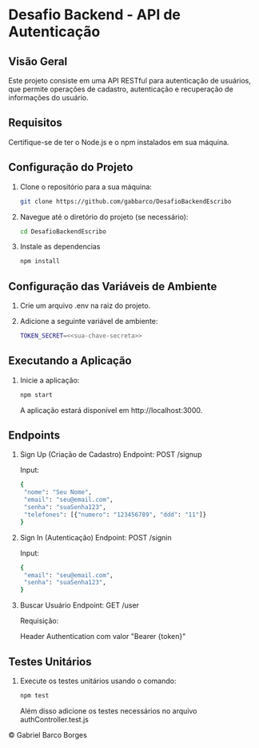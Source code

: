 # Desafio Backend - API de Autenticação

## Visão Geral

Este projeto consiste em uma API RESTful para autenticação de usuários, que permite operações de cadastro, autenticação e recuperação de informações do usuário.

## Requisitos

Certifique-se de ter o Node.js e o npm instalados em sua máquina.

## Configuração do Projeto

1. Clone o repositório para a sua máquina:

   ```bash
   git clone https://github.com/gabbarco/DesafioBackendEscribo
    ```
2. Navegue até o diretório do projeto (se necessário):

    ```bash
   cd DesafioBackendEscribo
    ```

3. Instale as dependencias

    ```bash
   npm install
    ```

## Configuração das Variáveis de Ambiente

1. Crie um arquivo .env na raiz do projeto.

2. Adicione a seguinte variável de ambiente:

    ```bash
   TOKEN_SECRET=<<sua-chave-secreta>>
    ```

## Executando a Aplicação

1. Inicie a aplicação:

   ```bash
   npm start
    ```
    A aplicação estará disponível em http://localhost:3000.

## Endpoints

1. Sign Up (Criação de Cadastro)
    Endpoint: POST /signup

    Input:

   ```bash
   {
    "nome": "Seu Nome",
    "email": "seu@email.com",
    "senha": "suaSenha123",
    "telefones": [{"numero": "123456789", "ddd": "11"]}
   }
    ```

2. Sign In (Autenticação)
    Endpoint: POST /signin

    Input:
   ```bash
   {
    "email": "seu@email.com",
    "senha": "suaSenha123",
   }
    ```

3. Buscar Usuário
    Endpoint: GET /user

    Requisição:

    Header Authentication com valor "Bearer {token}"

## Testes Unitários

1. Execute os testes unitários usando o comando:
   
   ```bash
   npm test
    ```

    Além disso adicione os testes necessários no arquivo authController.test.js

©️ Gabriel Barco Borges
